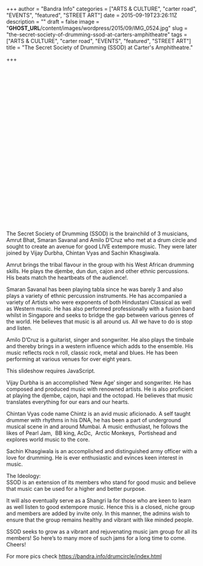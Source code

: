 +++
author = "Bandra Info"
categories = ["ARTS &amp; CULTURE", "carter road", "EVENTS", "featured", "STREET ART"]
date = 2015-09-19T23:26:11Z
description = ""
draft = false
image = "__GHOST_URL__/content/images/wordpress/2015/09/IMG_0524.jpg"
slug = "the-secret-society-of-drumming-ssod-at-carters-amphitheatre"
tags = ["ARTS &amp; CULTURE", "carter road", "EVENTS", "featured", "STREET ART"]
title = "The Secret Society of Drumming (SSOD) at Carter's Amphitheatre."

+++


<p><iframe src="httpss://www.youtube.com/embed/-C19l6fdrOA" width="620" height="415" frameborder="0" allowfullscreen="allowfullscreen"></iframe></p>
<p dir="ltr">The Secret Society of Drumming (SSOD) is the brainchild of 3 musicians, Amrut Bhat, Smaran Savanal and Amilo D&#8217;Cruz who met at a drum circle and sought to create an avenue for good LIVE extempore music. They were later joined by Vijay Durbha, Chintan Vyas and Sachin Khasgiwala.</p>
<p dir="ltr">Amrut brings the tribal flavour in the group with his West African drumming skills. He plays the djembe, dun dun, cajon and other ethnic percussions. His beats match the heartbeats of the audience!.</p>
<p dir="ltr">Smaran Savanal has been playing tabla since he was barely 3 and also plays a variety of ethnic percussion instruments. He has accompanied a variety of Artists who were exponents of both Hindustani Classical as well as Western music. He has also performed professionally with a fusion band whilst in Singapore and seeks to bridge the gap between various genres of the world. He believes that music is all around us. All we have to do is stop and listen.</p>
<p dir="ltr">Amilo D&#8217;Cruz is a guitarist, singer and songwriter. He also plays the timbale and thereby brings in a western influence which adds to the ensemble. His music reflects rock n roll, classic rock, metal and blues. He has been performing at various venues for over eight years.</p>
<p><p class="jetpack-slideshow-noscript robots-nocontent">This slideshow requires JavaScript.</p><div id="gallery-8526-107-slideshow" class="slideshow-window jetpack-slideshow slideshow-black" data-trans="fade" data-autostart="1" data-gallery="[{&quot;src&quot;:&quot;https:\/\/bandra.info\/wp-content\/uploads\/2015\/09\/IMG_0518.jpg&quot;,&quot;id&quot;:&quot;8527&quot;,&quot;title&quot;:&quot;IMG_0518&quot;,&quot;alt&quot;:&quot;&quot;,&quot;caption&quot;:&quot;&quot;,&quot;itemprop&quot;:&quot;image&quot;},{&quot;src&quot;:&quot;https:\/\/bandra.info\/wp-content\/uploads\/2015\/09\/IMG_0520.jpg&quot;,&quot;id&quot;:&quot;8528&quot;,&quot;title&quot;:&quot;IMG_0520&quot;,&quot;alt&quot;:&quot;&quot;,&quot;caption&quot;:&quot;&quot;,&quot;itemprop&quot;:&quot;image&quot;},{&quot;src&quot;:&quot;https:\/\/bandra.info\/wp-content\/uploads\/2015\/09\/IMG_0516.jpg&quot;,&quot;id&quot;:&quot;8529&quot;,&quot;title&quot;:&quot;IMG_0516&quot;,&quot;alt&quot;:&quot;&quot;,&quot;caption&quot;:&quot;&quot;,&quot;itemprop&quot;:&quot;image&quot;},{&quot;src&quot;:&quot;https:\/\/bandra.info\/wp-content\/uploads\/2015\/09\/IMG_05241.jpg&quot;,&quot;id&quot;:&quot;8530&quot;,&quot;title&quot;:&quot;IMG_0524&quot;,&quot;alt&quot;:&quot;&quot;,&quot;caption&quot;:&quot;&quot;,&quot;itemprop&quot;:&quot;image&quot;},{&quot;src&quot;:&quot;https:\/\/bandra.info\/wp-content\/uploads\/2015\/09\/IMG_0522.jpg&quot;,&quot;id&quot;:&quot;8531&quot;,&quot;title&quot;:&quot;IMG_0522&quot;,&quot;alt&quot;:&quot;&quot;,&quot;caption&quot;:&quot;&quot;,&quot;itemprop&quot;:&quot;image&quot;},{&quot;src&quot;:&quot;https:\/\/bandra.info\/wp-content\/uploads\/2015\/09\/IMG_0517.jpg&quot;,&quot;id&quot;:&quot;8532&quot;,&quot;title&quot;:&quot;IMG_0517&quot;,&quot;alt&quot;:&quot;&quot;,&quot;caption&quot;:&quot;&quot;,&quot;itemprop&quot;:&quot;image&quot;},{&quot;src&quot;:&quot;https:\/\/bandra.info\/wp-content\/uploads\/2015\/09\/IMG_0538.jpg&quot;,&quot;id&quot;:&quot;8533&quot;,&quot;title&quot;:&quot;IMG_0538&quot;,&quot;alt&quot;:&quot;&quot;,&quot;caption&quot;:&quot;&quot;,&quot;itemprop&quot;:&quot;image&quot;},{&quot;src&quot;:&quot;https:\/\/bandra.info\/wp-content\/uploads\/2015\/09\/IMG_0552.jpg&quot;,&quot;id&quot;:&quot;8534&quot;,&quot;title&quot;:&quot;IMG_0552&quot;,&quot;alt&quot;:&quot;&quot;,&quot;caption&quot;:&quot;&quot;,&quot;itemprop&quot;:&quot;image&quot;},{&quot;src&quot;:&quot;https:\/\/bandra.info\/wp-content\/uploads\/2015\/09\/IMG_0543.jpg&quot;,&quot;id&quot;:&quot;8535&quot;,&quot;title&quot;:&quot;IMG_0543&quot;,&quot;alt&quot;:&quot;&quot;,&quot;caption&quot;:&quot;&quot;,&quot;itemprop&quot;:&quot;image&quot;}]" itemscope itemtype="https://schema.org/ImageGallery"></div></p>
<p dir="ltr">Vijay Durbha is an accomplished &#8216;New Age&#8217; singer and songwriter. He has composed and produced music with renowned artists. He is also proficient at playing the djembe, cajon, hapi and the octopad. He believes that music translates everything for our ears and our hearts.</p>
<p dir="ltr">Chintan Vyas code name Chintz is an avid music aficionado. A self taught drummer with rhythms in his DNA, he has been a part of underground musical scene in and around Mumbai. A music enthusiast, he follows the likes of Pearl Jam,  BB king, AcDc,  Arctic Monkeys,  Portishead and explores world music to the core.</p>
<p dir="ltr">Sachin Khasgiwala is an accomplished and distinguished army officer with a love for drumming. He is ever enthusiastic and evinces keen interest in music.</p>
<p dir="ltr">The Ideology:<br />
SSOD is an extension of its members who stand for good music and believe that music can be used for a higher and better purpose.</p>
<p dir="ltr">It will also eventually serve as a Shangri la for those who are keen to learn as well listen to good extempore music. Hence this is a closed, niche group and members are added by invite only. In this manner, the admins wish to ensure that the group remains healthy and vibrant with like minded people.</p>
<p dir="ltr">SSOD seeks to grow as a vibrant and rejuvenating music jam group for all its members! So here&#8217;s to many more of such jams for a long time to come. Cheers!</p>
<p>For more pics check <a href="__GHOST_URL__/drumcircle/index.html">https://bandra.info/drumcircle/index.html</a></p>



